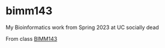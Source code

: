 # bimm143
My Bioinformatics work from Spring 2023 at UC socially dead

From class [BIMM143](https://bioboot.github.io/bimm143_S23/schedule/#0)